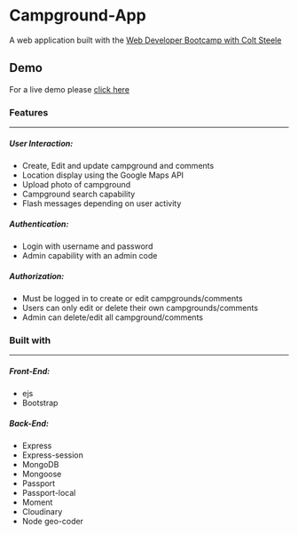 # Campground-App
A web application built with the [Web Developer Bootcamp with Colt Steele](https://www.udemy.com/course/the-web-developer-bootcamp/)

## Demo
For a live demo please [click here](https://express-campground.herokuapp.com/)

### Features
***
##### User Interaction:
* Create, Edit and update campground and comments
* Location display using the Google Maps API
* Upload photo of campground
* Campground search capability 
* Flash messages depending on user activity 

##### Authentication: 
* Login with username and password
* Admin capability with an admin code
##### Authorization: 
* Must be logged in to create or edit campgrounds/comments
* Users can only edit or delete their own campgrounds/comments
* Admin can delete/edit all campground/comments

### Built with
***
##### Front-End: 
* ejs
* Bootstrap

##### Back-End: 
* Express
* Express-session
* MongoDB
* Mongoose
* Passport
* Passport-local
* Moment
* Cloudinary
* Node geo-coder

